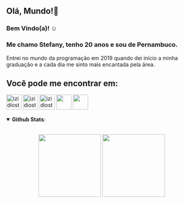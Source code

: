 ## Olá, Mundo!👋

### Bem Vindo(a)! :relaxed:

### Me chamo Stefany, tenho 20 anos e sou de Pernambuco. 
Entrei no mundo da programação em 2019 quando dei início a minha graduação e a cada dia me sinto mais encantada pela área.

## Você pode me encontrar em:

[<img src="https://cdn.jsdelivr.net/gh/devicons/devicon/icons/linkedin/linkedin-original.svg" alt="izidiostefany@gmail.com" height='40' width='40'>](https://www.linkedin.com/in/stefany-izidio-086236187/)
[<img src="https://image.flaticon.com/icons/png/512/732/732200.png" alt="izidiostefany@gmail.com" height='40' width='40'>](mailto:izidiostefany@gmail.com)
[<img src="https://image.flaticon.com/icons/png/512/2111/2111463.png" alt="izidiostefany@gmail.com" height='40' width='40'>](https://www.instagram.com/stefany.vitoria33/)
[<img src="https://image.flaticon.com/icons/png/512/2111/2111646.png" height='40' width='40'>](https://t.me/stefanyizidio)
[<img src="https://cdn-icons-png.flaticon.com/512/733/733585.png" height='40' width='40'>](https://wa.me/5581993510766)

<details open>
  <summary> <b>Github Stats</b>: </summary>
  <br>
  <p align="center">
    <img height=165 align="center" src="https://github-readme-stats.vercel.app/api?username=stefanyvitoria&count_private=true&show_icons=true&theme=dark"/>
    <img height=165 align="center" src="https://github-readme-stats.vercel.app/api/top-langs/?username=stefanyvitoria&langs_count=10&layout=compact&theme=dark"/>
  </p>
</details open>
